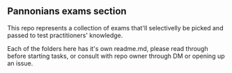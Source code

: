 ## Pannonians exams section

This repo represents a collection of exams that'll selectivelly be picked and passed to test practitioners' knowledge.

Each of the folders here has it's own readme.md, please read through before starting tasks, or consult with repo owner through DM or opening up an issue.